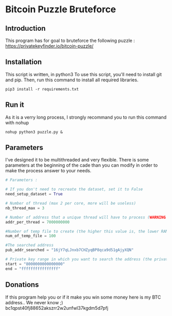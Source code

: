 # Bitcoin Puzzle Bruteforce

## Introduction
This program has for goal to bruteforce the following puzzle :
https://privatekeyfinder.io/bitcoin-puzzle/

## Installation
This script is written, in python3
To use this script, you'll need to install git and pip.
Then, run this command to install all required libraries.
```shell
pip3 install -r requirements.txt
```

## Run it
As it is a verry long process, I strongly recommand you to run this command with nohup
```shell
nohup python3 puzzle.py &
```

## Parameters
I've designed it to be multithreaded and very flexible.
There is some parameters at the beginning of the cade than you can modify in order to make the process answer to your needs.

```python
# Parameters :

# If you don't need to recreate the dataset, set it to False
need_setup_dataset = True

# Number of thread (max 2 per core, more will be useless)
nb_thread_max = 3

# Number of address that a unique thread will have to process (WARNING : the lower this value is, the bigger the dataset will be)
addr_per_thread = 7000000000

#Number of temp file to create (the higher this value is, the lower RAM is used)
num_of_temp_file = 100

#The searched address
pub_addr_searched = "16jY7qLJnxb7CHZyqBP8qca9d51gAjyXQN"

# Private key range in which you want to search the address (the private key will automatically be completed with 0 before ex: 00[...]00ffffffffffffffff)
start = "8000000000000000"
end = "ffffffffffffffff"
```

## Donations
If this program help you or if it make you win some money here is my BTC address.. We never know ;)
bc1qpst40fj88652akszrr2w2unfwl37kgdm5d7pfj


